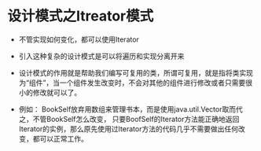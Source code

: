 # 设计模式之Itreator模式

*   不管实现如何变化，都可以使用Iterator

*   引入这种复杂的设计模式是可以将遍历和实现分离开来

*   设计模式的作用就是帮助我们编写可复用的类，所谓可复用，就是指将类实现为“组件”，当一个组件发生改变时，不会对其他的组件进行修改或者只需要很小的修改就可以了。

*   例如： BookSelf放弃用数组来管理书本，而是使用java.util.Vector取而代之，不管BookSelf怎么改变，
	只要BoofSelf的Iterator方法能正确地返回Iterator的实例，那么原先使用过Iterator方法的代码几乎不需要做出任何改变，都可以正常工作。